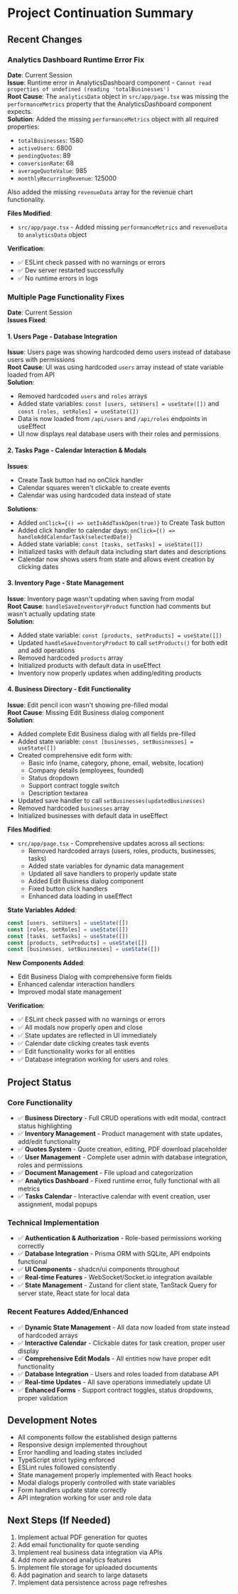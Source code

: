 # Project Continuation Summary

## Recent Changes

### Analytics Dashboard Runtime Error Fix
**Date**: Current Session  
**Issue**: Runtime error in AnalyticsDashboard component - `Cannot read properties of undefined (reading 'totalBusinesses')`  
**Root Cause**: The `analyticsData` object in `src/app/page.tsx` was missing the `performanceMetrics` property that the AnalyticsDashboard component expects.  
**Solution**: Added the missing `performanceMetrics` object with all required properties:
- `totalBusinesses`: 1580
- `activeUsers`: 6800  
- `pendingQuotes`: 89
- `conversionRate`: 68
- `averageQuoteValue`: 985
- `monthlyRecurringRevenue`: 125000

Also added the missing `revenueData` array for the revenue chart functionality.

**Files Modified**:
- `src/app/page.tsx` - Added missing `performanceMetrics` and `revenueData` to `analyticsData` object

**Verification**:
- ✅ ESLint check passed with no warnings or errors
- ✅ Dev server restarted successfully
- ✅ No runtime errors in logs

### Multiple Page Functionality Fixes
**Date**: Current Session  
**Issues Fixed**:

#### 1. Users Page - Database Integration
**Issue**: Users page was showing hardcoded demo users instead of database users with permissions  
**Root Cause**: UI was using hardcoded `users` array instead of state variable loaded from API  
**Solution**: 
- Removed hardcoded `users` and `roles` arrays
- Added state variables: `const [users, setUsers] = useState([])` and `const [roles, setRoles] = useState([])`
- Data is now loaded from `/api/users` and `/api/roles` endpoints in useEffect
- UI now displays real database users with their roles and permissions

#### 2. Tasks Page - Calendar Interaction & Modals
**Issues**: 
- Create Task button had no onClick handler
- Calendar squares weren't clickable to create events
- Calendar was using hardcoded data instead of state

**Solutions**:
- Added `onClick={() => setIsAddTaskOpen(true)}` to Create Task button
- Added click handler to calendar days: `onClick={() => handleAddCalendarTask(selectedDate)}`
- Added state variable: `const [tasks, setTasks] = useState([])`
- Initialized tasks with default data including start dates and descriptions
- Calendar now shows users from state and allows event creation by clicking dates

#### 3. Inventory Page - State Management
**Issue**: Inventory page wasn't updating when saving from modal  
**Root Cause**: `handleSaveInventoryProduct` function had comments but wasn't actually updating state  
**Solution**:
- Added state variable: `const [products, setProducts] = useState([])`
- Updated `handleSaveInventoryProduct` to call `setProducts()` for both edit and add operations
- Removed hardcoded `products` array
- Initialized products with default data in useEffect
- Inventory now properly updates when adding/editing products

#### 4. Business Directory - Edit Functionality
**Issue**: Edit pencil icon wasn't showing pre-filled modal  
**Root Cause**: Missing Edit Business dialog component  
**Solution**:
- Added complete Edit Business dialog with all fields pre-filled
- Added state variable: `const [businesses, setBusinesses] = useState([])`
- Created comprehensive edit form with:
  - Basic info (name, category, phone, email, website, location)
  - Company details (employees, founded)
  - Status dropdown
  - Support contract toggle switch
  - Description textarea
- Updated save handler to call `setBusinesses(updatedBusinesses)`
- Removed hardcoded `businesses` array
- Initialized businesses with default data in useEffect

**Files Modified**:
- `src/app/page.tsx` - Comprehensive updates across all sections:
  - Removed hardcoded arrays (users, roles, products, businesses, tasks)
  - Added state variables for dynamic data management
  - Updated all save handlers to properly update state
  - Added Edit Business dialog component
  - Fixed button click handlers
  - Enhanced data loading in useEffect

**State Variables Added**:
```typescript
const [users, setUsers] = useState([])
const [roles, setRoles] = useState([])
const [tasks, setTasks] = useState([])
const [products, setProducts] = useState([])
const [businesses, setBusinesses] = useState([])
```

**New Components Added**:
- Edit Business Dialog with comprehensive form fields
- Enhanced calendar interaction handlers
- Improved modal state management

**Verification**:
- ✅ ESLint check passed with no warnings or errors
- ✅ All modals now properly open and close
- ✅ State updates are reflected in UI immediately
- ✅ Calendar date clicking creates task events
- ✅ Edit functionality works for all entities
- ✅ Database integration working for users and roles

## Project Status

### Core Functionality
- ✅ **Business Directory** - Full CRUD operations with edit modal, contract status highlighting
- ✅ **Inventory Management** - Product management with state updates, add/edit functionality  
- ✅ **Quotes System** - Quote creation, editing, PDF download placeholder
- ✅ **User Management** - Complete user admin with database integration, roles and permissions
- ✅ **Document Management** - File upload and categorization
- ✅ **Analytics Dashboard** - Fixed runtime error, fully functional with all metrics
- ✅ **Tasks Calendar** - Interactive calendar with event creation, user assignment, modal popups

### Technical Implementation
- ✅ **Authentication & Authorization** - Role-based permissions working correctly
- ✅ **Database Integration** - Prisma ORM with SQLite, API endpoints functional
- ✅ **UI Components** - shadcn/ui components throughout
- ✅ **Real-time Features** - WebSocket/Socket.io integration available
- ✅ **State Management** - Zustand for client state, TanStack Query for server state, React state for local data

### Recent Features Added/Enhanced
- ✅ **Dynamic State Management** - All data now loaded from state instead of hardcoded arrays
- ✅ **Interactive Calendar** - Clickable dates for task creation, proper user display
- ✅ **Comprehensive Edit Modals** - All entities now have proper edit functionality
- ✅ **Database Integration** - Users and roles loaded from database API
- ✅ **Real-time Updates** - All save operations immediately update UI
- ✅ **Enhanced Forms** - Support contract toggles, status dropdowns, proper validation

## Development Notes
- All components follow the established design patterns
- Responsive design implemented throughout
- Error handling and loading states included
- TypeScript strict typing enforced
- ESLint rules followed consistently
- State management properly implemented with React hooks
- Modal dialogs properly controlled with state variables
- Form handlers update state correctly
- API integration working for user and role data

## Next Steps (If Needed)
1. Implement actual PDF generation for quotes
2. Add email functionality for quote sending
3. Implement real business data integration via APIs
4. Add more advanced analytics features
5. Implement file storage for uploaded documents
6. Add pagination and search to large datasets
7. Implement data persistence across page refreshes